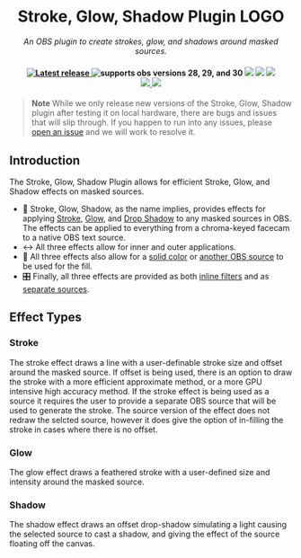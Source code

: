 <h1 align="center">Stroke, Glow, Shadow Plugin LOGO</h1>

<p align="center">
    <i align="center">An OBS plugin to create strokes, glow, and shadows around masked sources.</i>
</p>

<h4 align="center">
    <a href="https://github.com/FiniteSingularity/obs-stroke-glow-shadow/releases">
        <img src="https://img.shields.io/github/v/release/finitesingularity/obs-stroke-glow-shadow?filter=*&style=flat-square&label=Latest" alt="Latest release">
    </a>
    <img src="https://img.shields.io/badge/OBS-28_|_29_|_30-blue.svg?style=flat-square" alt="supports obs versions 28, 29, and 30">
    <img src="https://img.shields.io/badge/Windows-0078D6?style=flat-square&logo=windows&logoColor=white">
    <img src="https://img.shields.io/badge/mac%20os-000000?style=flat-square&logo=apple&logoColor=white">
    <img src="https://img.shields.io/badge/Linux-FCC624?style=flat-square&logo=linux&logoColor=black"><br>
    <a href="https://twitter.com/FiniteSingulrty">
        <img src="https://img.shields.io/badge/Twitter-1DA1F2?style=flat-square&logo=twitter&logoColor=white">
    </a>
    <a href="https://twitch.tv/finitesingularity">
        <img src="https://img.shields.io/badge/Twitch-9146FF?style=flat-square&logo=twitch&logoColor=white">
    </a>
</h4>

> **Note**
> While we only release new versions of the Stroke, Glow, Shadow plugin after testing it on local hardware, there are bugs and issues that will slip through. If you happen to run into any issues, please [open an issue](https://github.com/finitesingularity/obs-stroke-glow-shadow/issues) and we will work to resolve it.

## Introduction

The Stroke, Glow, Shadow Plugin allows for efficient Stroke, Glow, and Shadow effects on masked sources.

- 🚀 Stroke, Glow, Shadow, as the name implies, provides effects for applying [Stroke](#stroke), [Glow](#glow), and [Drop Shadow](#shadow) to any masked sources in OBS. The effects can be applied to everything from a chroma-keyed facecam to a native OBS text source.
- ↔️ All three effects allow for inner and outer applications.
- 🎨 All three effects also allow for a [solid color](#color-fill) or [another OBS source](#source-fill) to be used for the fill.
- 🎛️ Finally, all three effects are provided as both [inline filters](#filter) and as [separate sources](#source).

## Effect Types

### Stroke

The stroke effect draws a line with a user-definable stroke size and offset around the masked source. If offset is being used, there is an option to draw the stroke with a more efficient approximate method, or a more GPU intensive high accuracy method. If the stroke effect is being used as a source it requires the user to provide a separate OBS source that will be used to generate the stroke. The source version of the effect does not redraw the selcted source, however it does give the option of in-filling the stroke in cases where there is no offset.

### Glow

The glow effect draws a feathered stroke with a user-defined size and intensity around the masked source.

### Shadow

The shadow effect draws an offset drop-shadow simulating a light causing the selected source to cast a shadow, and giving the effect of the source floating off the canvas.
